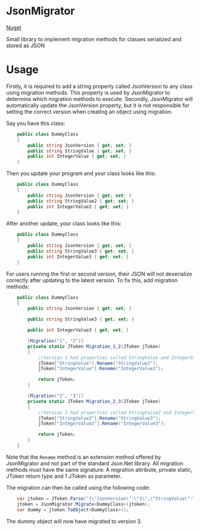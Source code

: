 # JsonMigrator

[Nuget](https://www.nuget.org/packages/StijnOostdam.JsonMigrator/)

Small library to implement migration methods for classes serialized and stored as JSON

# Usage

Firstly, it is required to add a string property called JsonVersion to any class using migration methods. This property is used by JsonMigrator to determine which migration methods to execute. Secondly, JsonMigrator will automatically update the JsonVersion property, but it is not responsible for setting the correct version when creating an object using migration.

Say you have this class:

```cs
    public class DummyClass  
    {  
        public string JsonVersion { get; set; }      
        public string StringValue { get; set; }      
        public int IntegerValue { get; set; }      
    }
```    

Then you update your program and your class looks like this:

```cs
    public class DummyClass  
    {  
        public string JsonVersion { get; set; }      
        public string StringValue2 { get; set; }      
        public int IntegerValue2 { get; set; }      
    }
```

After another update, your class looks like this:

```cs
    public class DummyClass  
    {  
        public string JsonVersion { get; set; }      
        public string StringValue3 { get; set; }      
        public int IntegerValue3 { get; set; }      
    }
```
    
For users running the first or second version, their JSON will not deserialize correctly after updating to the latest version. To fix this, add migration methods:

```cs
    public class DummyClass
    {
        public string JsonVersion { get; set; }

        public string StringValue3 { get; set; }

        public int IntegerValue3 { get; set; }

        [Migration("1", "2")]
        private static JToken Migration_1_2(JToken jToken)
        {
            //Version 1 had properties called StringValue and IntegerValue
            jToken["StringValue"].Rename("StringValue2");
            jToken["IntegerValue"].Rename("IntegerValue2");

            return jToken;
        }

        [Migration("2", "3")]
        private static JToken Migration_2_3(JToken jToken)
        {
            //Version 2 had properties called StringValue2 and IntegerValue2
            jToken["StringValue2"].Rename("StringValue3");
            jToken["IntegerValue2"].Rename("IntegerValue3");

            return jToken;
        }
    }
```
    
Note that the <code>Rename</code> method is an extension method offered by JsonMigrator and not part of the standard Json.Net library. All migration methods must have the same signature: A migration attribute, private static, JToken return type and 1 JToken as parameter.

The migration can then be called using the following code:

```cs
    var jtoken = JToken.Parse("{\"JsonVersion\":\"1\",\"StringValue\":\"String1\",\"IntegerValue\":1}");
    jtoken = JsonMigrator.Migrate<DummyClass>(jtoken);
    var dummy = jtoken.ToObject<DummyClass>();
```
    
The dummy object will now have migrated to version 3.
